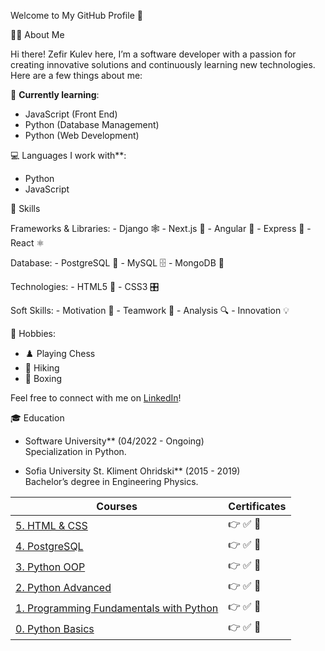 Welcome to My GitHub Profile 👋

👨‍💻 About Me

Hi there! Zefir Kulev here, I’m a software developer with a passion for creating innovative solutions and continuously learning new technologies. Here are a few things about me:

🌱 **Currently learning**:
  - JavaScript (Front End)
  - Python (Database Management)
  - Python (Web Development)

💻 Languages I work with**:
  - Python
  - JavaScript

🚀 Skills

Frameworks & Libraries:
	- Django 🕸️
	- Next.js 🚀
	- Angular 📐
	- Express 🌉
	- React ⚛️

Database:
	- PostgreSQL 🐘
	- MySQL 🗄️
	- MongoDB 🍃

Technologies:
	- HTML5 📜
	- CSS3 🎛️

Soft Skills:
	- Motivation 🚀
	- Teamwork 🤝
	- Analysis 🔍
	- Innovation 💡

🎯 Hobbies:
  - ♟️ Playing Chess
  - 🥾 Hiking
  - 🥊 Boxing

Feel free to connect with me on [LinkedIn](https://www.linkedin.com/in/zefir-kulev/)!

🎓 Education

- Software University** (04/2022 - Ongoing)  
  Specialization in Python.

- Sofia University St. Kliment Ohridski** (2015 - 2019)  
  Bachelor’s degree in Engineering Physics.

| Courses                  		  | Certificates |
|--------------------------		  |--------------| 
| [5. HTML & CSS](https://softuni.bg/certificates/details/228517/36731e14)  | 	👉 ✅ 📃 |
| [4. PostgreSQL](https://softuni.bg/certificates/details/217002/5d3f36a2)  	  | 	👉 ✅ 📃 |
| [3. Python OOP](https://softuni.bg/certificates/details/213290/f051e80d)       		  | 	👉 ✅ 📃 |
| [2. Python Advanced](https://softuni.bg/certificates/details/190246/88d1c801)			| 	👉 ✅ 📃 |
| [1. Programming Fundamentals with Python](https://softuni.bg/certificates/details/179274/c1f0fbf2)		| 	👉 ✅ 📃 |
| [0. Python Basics](https://softuni.bg/certificates/details/170654/c870695f)   			| 	👉 ✅ 📃 |

